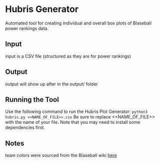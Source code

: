 # Hubris Generator

Automated tool for creating individual and overall box plots of Blaseball power rankings data.

## Input
input is a CSV file (structured as they are for power rankings)

## Output
output will show up after in the output/ folder

## Running the Tool
Use the following command to run the Hubris Plot Generator: `python3 hubris.py <<NAME_OF_FILE>>.csv`
Be sure to replace <\<NAME_OF_FILE>> with the name of your file. Note that you may need to install some dependencies first.

## Notes
team colors were sourced from the Blaseball wiki [here](https://www.blaseball.wiki/w/Team_Colors)
